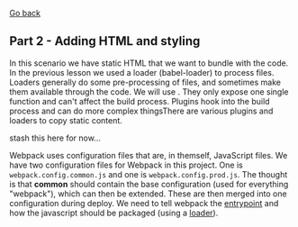 [go back]: ../readme.md

[Go back]

## Part 2 - Adding HTML and styling
In this scenario we have static HTML that we want to bundle with the code. In the previous lesson we used a loader (babel-loader) to process files. Loaders generally do some pre-processing of files, and sometimes make them available through the code. We will use . They only expose one single function and can't affect the build process. Plugins hook into the build process and can do more complex thingsThere are various plugins and loaders to copy static content.




stash this here for now...

Webpack uses configuration files that are, in themself, JavaScript files.
We have two configuration files for Webpack in this project. One is `webpack.config.common.js`
and one is `webpack.config.prod.js`. The thought is that **common** should contain the base
configuration (used for everything "webpack"), which can then be extended. These are then merged into one configuration during deploy. We need to tell webpack the [entrypoint](https://webpack.js.org/concepts/#entry) and how the javascript should be packaged (using a [loader](https://webpack.js.org/concepts/#loaders)).
